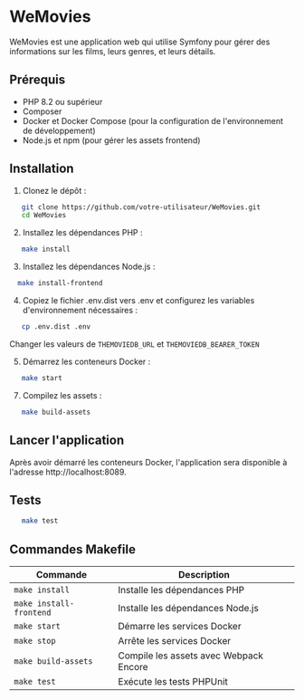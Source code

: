 # WeMovies

WeMovies est une application web qui utilise Symfony pour gérer des informations sur les films, leurs genres, et leurs détails.

## Prérequis

- PHP 8.2 ou supérieur
- Composer
- Docker et Docker Compose (pour la configuration de l'environnement de développement)
- Node.js et npm (pour gérer les assets frontend)

## Installation

1. Clonez le dépôt :
```bash
   git clone https://github.com/votre-utilisateur/WeMovies.git
   cd WeMovies
``` 

2. Installez les dépendances PHP :
```bash
   make install
```
3. Installez les dépendances Node.js :
```bash
  make install-frontend
```
4. Copiez le fichier .env.dist vers .env et configurez les variables d'environnement nécessaires :
```bash
   cp .env.dist .env
```
Changer les valeurs de `THEMOVIEDB_URL` et `THEMOVIEDB_BEARER_TOKEN`

5. Démarrez les conteneurs Docker :
```bash
   make start
```

7. Compilez les assets :
```bash
   make build-assets
```

## Lancer l'application

Après avoir démarré les conteneurs Docker, l'application sera disponible à l'adresse http://localhost:8089.

## Tests
```bash
   make test
```


## Commandes Makefile

| Commande              | Description                                        |
|-----------------------|----------------------------------------------------|
| `make install`        | Installe les dépendances PHP                       |
| `make install-frontend` | Installe les dépendances Node.js                    |
| `make start`          | Démarre les services Docker                        |
| `make stop`           | Arrête les services Docker                         |
| `make build-assets`   | Compile les assets avec Webpack Encore             |
| `make test`           | Exécute les tests PHPUnit                          |